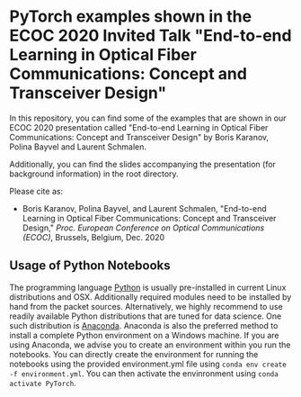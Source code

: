 # PyTorch examples shown in the ECOC 2020 Invited Talk "End-to-end Learning in Optical Fiber Communications: Concept and Transceiver Design"

In this repository, you can find some of the examples that are shown in our ECOC 2020 presentation called "End-to-end Learning in Optical Fiber Communications: Concept and Transceiver Design" by Boris Karanov, Polina Bayvel and Laurent Schmalen.

Additionally, you can find the slides accompanying the presentation (for background information) in the root directory.

Please cite as:

* Boris Karanov, Polina Bayvel, and Laurent Schmalen, "End-to-end Learning in Optical Fiber Communications: Concept and Transceiver Design," _Proc. European Conference on Optical Communications (ECOC)_, Brussels, Belgium, Dec. 2020

Usage of Python Notebooks
-------------------------
The programming language [Python](http://www.python.org) is usually pre-installed in current Linux distributions and OSX. Additionally required modules need to be installed by hand from the packet sources. Alternatively, we highly recommend to use readily available Python distributions that are tuned for data science. One such distribution is [Anaconda](https://www.anaconda.com/). Anaconda is also the preferred method to install a complete Python environment on a Windows machine. If you are using Anaconda, we advise you to create an environment within you run the notebooks. You can directly create the environment for running the notebooks using the provided environment.yml file using `conda env create -f environment.yml`. You can then activate the envinronment using `conda activate PyTorch`.
